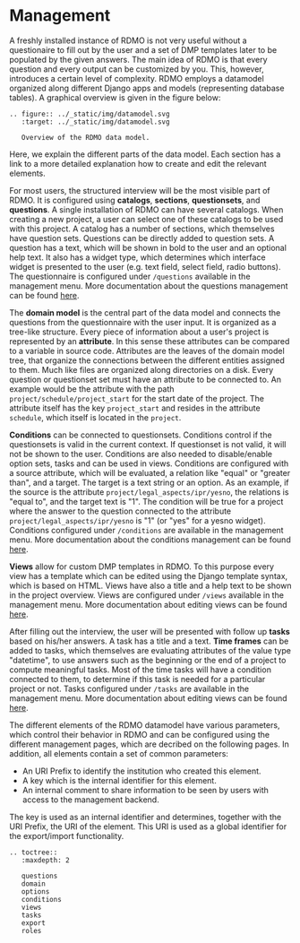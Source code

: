 # Management

A freshly installed instance of RDMO is not very useful without a questionaire to fill out by the user and a set of DMP templates later to be populated by the given answers. The main idea of RDMO is that every question and every output can be customized by you. This, however, introduces a certain level of complexity. RDMO employs a datamodel organized along different Django apps and models (representing database tables). A graphical overview is given in the figure below:

```eval_rst
.. figure:: ../_static/img/datamodel.svg
   :target: ../_static/img/datamodel.svg

   Overview of the RDMO data model.
```

Here, we explain the different parts of the data model. Each section has a link to a more detailed explanation how to create and edit the relevant elements.

For most users, the structured interview will be the most visible part of RDMO. It is configured using **catalogs**, **sections**, **questionsets**, and **questions**. A single installation of RDMO can have several catalogs. When creating a new project, a user can select one of these catalogs to be used with this project. A catalog has a number of sections, which themselves have question sets. Questions can be directly added to question sets. A question has a text, which will be shown in bold to the user and an optional help text. It also has a widget type, which determines which interface widget is presented to the user (e.g. text field, select field, radio buttons). The questionnaire is configured under `/questions` available in the management menu. More documentation about the questions management can be found [here](/management/questions.html).

The **domain model** is the central part of the data model and connects the questions from the questionnaire with the user input. It is organized as a tree-like structure. Every piece of information about a user's project is represented by an **attribute**. In this sense these attributes can be compared to a variable in source code. Attributes are the leaves of the domain model tree, that organize the connections between the different entities assigned to them. Much like files are organized along directories on a disk. Every question or questionset set must have an attribute to be connected to. An example would be the attribute with the path `project/schedule/project_start` for the start date of the project. The attribute itself has the key `project_start` and resides in the attribute `schedule`, which itself is located in the `project`.

**Conditions** can be connected to questionsets. Conditions control if the questionsets is valid in the current context. If questionset is not valid, it will not be shown to the user. Conditions are also needed to disable/enable option sets, tasks and can be used in views. Conditions are configured with a source attribute, which will be evaluated, a relation like "equal" or "greater than", and a target. The target is a text string or an option. As an example, if the source is the attribute `project/legal_aspects/ipr/yesno`, the relations is "equal to", and the target text is "1". The condition will be true for a project where the answer to the question connected to the attribute `project/legal_aspects/ipr/yesno` is "1" (or "yes" for a yesno widget). Conditions configured under `/conditions` are available in the management menu. More documentation about the conditions management can be found [here](/management/conditions.html).

**Views** allow for custom DMP templates in RDMO. To this purpose every view has a template which can be edited using the Django template syntax, which is based on HTML. Views have also a title and a help text to be shown in the project overview. Views are configured under `/views` available in the management menu. More documentation about editing views can be found [here](/management/views.html).

After filling out the interview, the user will be presented with follow up **tasks** based on his/her answers. A task has a title and a text. **Time frames** can be added to tasks, which themselves are evaluating attributes of the value type "datetime", to use answers such as the beginning or the end of a project to compute meaningful tasks. Most of the time tasks will have a condition connected to them, to determine if this task is needed for a particular project or not. Tasks configured under `/tasks` are available in the management menu. More documentation about editing views can be found [here](/management/tasks.html).

The different elements of the RDMO datamodel have various parameters, which control their behavior in RDMO and can be configured using the different management pages, which are decribed on the following pages. In addition, all elements contain a set of common parameters:

* An URI Prefix to identify the institution who created this element.
* A key which is the internal identifier for this element.
* An internal comment to share information to be seen by users with access to the management backend.

The key is used as an internal identifier and determines, together with the URI Prefix, the URI of the element. This URI is used as a global identifier for the export/import functionality.

```eval_rst
.. toctree::
   :maxdepth: 2

   questions
   domain
   options
   conditions
   views
   tasks
   export
   roles
```

